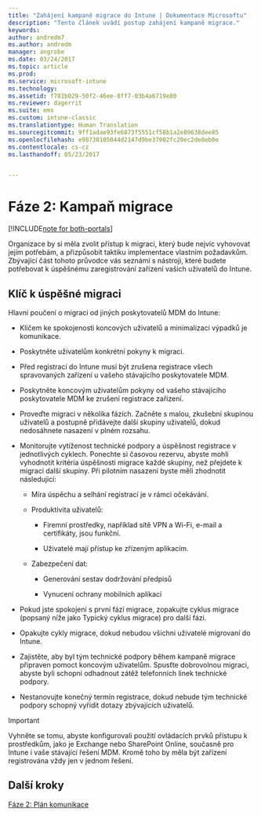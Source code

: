 ```yaml
---
title: "Zahájení kampaně migrace do Intune | Dokumentace Microsoftu"
description: "Tento článek uvádí postup zahájení kampaně migrace."
keywords: 
author: andredm7
ms.author: andredm
manager: angrobe
ms.date: 03/24/2017
ms.topic: article
ms.prod: 
ms.service: microsoft-intune
ms.technology: 
ms.assetid: f781b029-50f2-46ee-8ff7-03b4a6719e80
ms.reviewer: dagerrit
ms.suite: ems
ms.custom: intune-classic
ms.translationtype: Human Translation
ms.sourcegitcommit: 9ff1adae93fe6873f5551cf58b1a2e89638dee85
ms.openlocfilehash: e98730105044d2147d9be37002fc20ec2de8eb0e
ms.contentlocale: cs-cz
ms.lasthandoff: 05/23/2017


---
```


# <a name="phase-2-migration-campaign"></a>Fáze 2: Kampaň migrace

[!INCLUDE[note for both-portals](../includes/note-for-both-portals.md)]

Organizace by si měla zvolit přístup k migraci, který bude nejvíc vyhovovat jejím potřebám, a přizpůsobit taktiku implementace vlastním požadavkům. Zbývající část tohoto průvodce vás seznámí s nástroji, které budete potřebovat k úspěšnému zaregistrování zařízení vašich uživatelů do Intune.

## <a name="keys-to-a-successful-migration"></a>Klíč k úspěšné migraci

Hlavní poučení o migraci od jiných poskytovatelů MDM do Intune:

-   Klíčem ke spokojenosti koncových uživatelů a minimalizaci výpadků je komunikace.

-   Poskytněte uživatelům konkrétní pokyny k migraci.

-   Před registrací do Intune musí být zrušena registrace všech spravovaných zařízení u vašeho stávajícího poskytovatele MDM.

-   Poskytněte koncovým uživatelům pokyny od vašeho stávajícího poskytovatele MDM ke zrušení registrace zařízení.

-   Proveďte migraci v několika fázích. Začněte s malou, zkušební skupinou uživatelů a postupně přidávejte další skupiny uživatelů, dokud nedosáhnete nasazení v plném rozsahu.

-   Monitorujte vytíženost technické podpory a úspěšnost registrace v jednotlivých cyklech. Ponechte si časovou rezervu, abyste mohli vyhodnotit kritéria úspěšnosti migrace každé skupiny, než přejdete k migraci další skupiny. Při pilotním nasazení byste měli zhodnotit následující:

    -   Míra úspěchu a selhání registrací je v rámci očekávání.

    -   Produktivita uživatelů:

        -   Firemní prostředky, například sítě VPN a Wi-Fi, e-mail a certifikáty, jsou funkční.

        -   Uživatelé mají přístup ke zřízeným aplikacím.

    -   Zabezpečení dat:

        -   Generování sestav dodržování předpisů

        -   Vynucení ochrany mobilních aplikací

-   Pokud jste spokojení s první fází migrace, zopakujte cyklus migrace (popsaný níže jako Typický cyklus migrace) pro další fázi.

-   Opakujte cykly migrace, dokud nebudou všichni uživatelé migrovaní do Intune.

-   Zajistěte, aby byl tým technické podpory během kampaně migrace připraven pomoct koncovým uživatelům. Spusťte dobrovolnou migraci, abyste byli schopni odhadnout zátěž telefonních linek technické podpory.

-   Nestanovujte konečný termín registrace, dokud nebude tým technické podpory schopný vyřídit dotazy zbývajících uživatelů.

> [!IMPORTANT] 
> Vyhněte se tomu, abyste konfigurovali použití ovládacích prvků přístupu k prostředkům, jako je Exchange nebo SharePoint Online, současně pro Intune i vaše stávající řešení MDM. Kromě toho by měla být zařízení registrována vždy jen v jednom řešení.

## <a name="next-steps"></a>Další kroky

[Fáze 2: Plán komunikace](/intune-classic/plan-design/migration-phase2-communication-plan)

